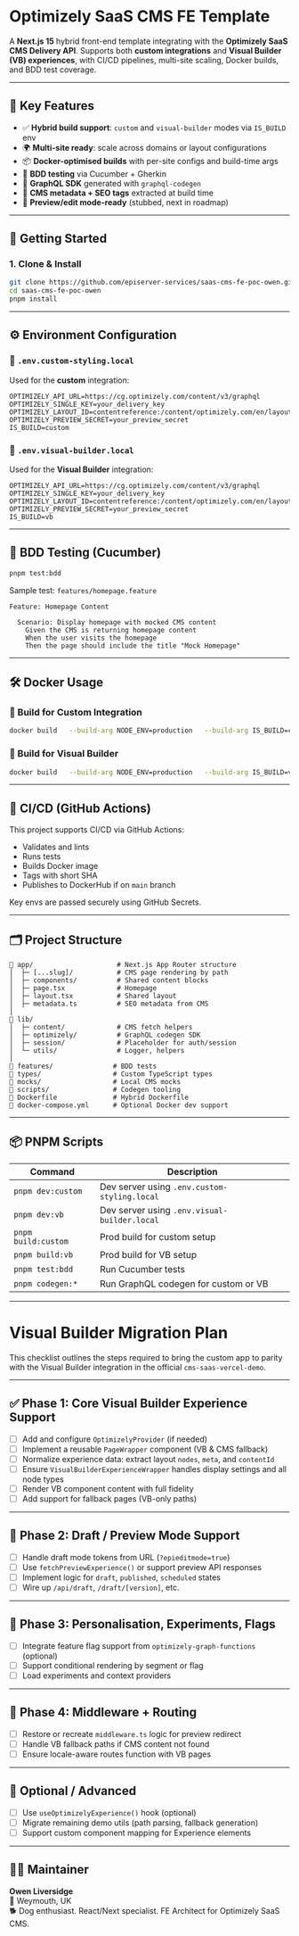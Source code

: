 # Optimizely SaaS CMS FE Template

A **Next.js 15** hybrid front-end template integrating with the **Optimizely SaaS CMS Delivery API**. Supports both **custom integrations** and **Visual Builder (VB) experiences**, with CI/CD pipelines, multi-site scaling, Docker builds, and BDD test coverage.

---

## 🧩 Key Features

- ✅ **Hybrid build support**: `custom` and `visual-builder` modes via `IS_BUILD` env
- 🌍 **Multi-site ready**: scale across domains or layout configurations
- 📦 **Docker-optimised builds** with per-site configs and build-time args
- 🧪 **BDD testing** via Cucumber + Gherkin
- 📐 **GraphQL SDK** generated with `graphql-codegen`
- 🧾 **CMS metadata + SEO tags** extracted at build time
- 🔁 **Preview/edit mode-ready** (stubbed, next in roadmap)

---

## 🚀 Getting Started

### 1. Clone & Install

```bash
git clone https://github.com/episerver-services/saas-cms-fe-poc-owen.git
cd saas-cms-fe-poc-owen
pnpm install
```

---

## ⚙️ Environment Configuration

### 🔧 `.env.custom-styling.local`

Used for the **custom** integration:

```env
OPTIMIZELY_API_URL=https://cg.optimizely.com/content/v3/graphql
OPTIMIZELY_SINGLE_KEY=your_delivery_key
OPTIMIZELY_LAYOUT_ID=contentreference:/content/optimizely.com/en/layout/
OPTIMIZELY_PREVIEW_SECRET=your_preview_secret
IS_BUILD=custom
```

### 🔧 `.env.visual-builder.local`

Used for the **Visual Builder** integration:

```env
OPTIMIZELY_API_URL=https://cg.optimizely.com/content/v3/graphql
OPTIMIZELY_SINGLE_KEY=your_delivery_key
OPTIMIZELY_LAYOUT_ID=contentreference:/content/optimizely.com/en/layout/
OPTIMIZELY_PREVIEW_SECRET=your_preview_secret
IS_BUILD=vb
```

---

## 🧪 BDD Testing (Cucumber)

```bash
pnpm test:bdd
```

Sample test: `features/homepage.feature`

```gherkin
Feature: Homepage Content

  Scenario: Display homepage with mocked CMS content
    Given the CMS is returning homepage content
    When the user visits the homepage
    Then the page should include the title "Mock Homepage"
```

---

## 🛠 Docker Usage

### 🔨 Build for Custom Integration

```bash
docker build   --build-arg NODE_ENV=production   --build-arg IS_BUILD=custom   --build-arg OPTIMIZELY_API_URL=https://cg.optimizely.com/content/v3/graphql   --build-arg OPTIMIZELY_SINGLE_KEY=your_delivery_key   --build-arg OPTIMIZELY_PREVIEW_SECRET=your_preview_secret   --build-arg OPTIMIZELY_LAYOUT_ID=layout_id   -t optimizely-fe:custom .
```

### 🔨 Build for Visual Builder

```bash
docker build   --build-arg NODE_ENV=production   --build-arg IS_BUILD=vb   --build-arg OPTIMIZELY_API_URL=https://cg.optimizely.com/content/v3/graphql   --build-arg OPTIMIZELY_SINGLE_KEY=your_delivery_key   --build-arg OPTIMIZELY_PREVIEW_SECRET=your_preview_secret   --build-arg OPTIMIZELY_LAYOUT_ID=layout_id   -t optimizely-fe:vb .
```

---

## 🤖 CI/CD (GitHub Actions)

This project supports CI/CD via GitHub Actions:

- Validates and lints
- Runs tests
- Builds Docker image
- Tags with short SHA
- Publishes to DockerHub if on `main` branch

Key envs are passed securely using GitHub Secrets.

---

## 🗂 Project Structure

```
📁 app/                     # Next.js App Router structure
│  ├─ [...slug]/           # CMS page rendering by path
│  ├─ components/          # Shared content blocks
│  ├─ page.tsx             # Homepage
│  ├─ layout.tsx           # Shared layout
│  ├─ metadata.ts          # SEO metadata from CMS
│
📁 lib/
│  ├─ content/             # CMS fetch helpers
│  ├─ optimizely/          # GraphQL codegen SDK
│  ├─ session/             # Placeholder for auth/session
│  └─ utils/               # Logger, helpers
│
📁 features/               # BDD tests
📁 types/                  # Custom TypeScript types
📁 mocks/                  # Local CMS mocks
📁 scripts/                # Codegen tooling
📄 Dockerfile              # Hybrid Dockerfile
📄 docker-compose.yml      # Optional Docker dev support
```

---

## 📦 PNPM Scripts

| Command             | Description                                  |
| ------------------- | -------------------------------------------- |
| `pnpm dev:custom`   | Dev server using `.env.custom-styling.local` |
| `pnpm dev:vb`       | Dev server using `.env.visual-builder.local` |
| `pnpm build:custom` | Prod build for custom setup                  |
| `pnpm build:vb`     | Prod build for VB setup                      |
| `pnpm test:bdd`     | Run Cucumber tests                           |
| `pnpm codegen:*`    | Run GraphQL codegen for custom or VB         |

---

# Visual Builder Migration Plan

This checklist outlines the steps required to bring the custom app to parity with the Visual Builder integration in the official `cms-saas-vercel-demo`.

---

## ✅ Phase 1: Core Visual Builder Experience Support

- [ ] Add and configure `OptimizelyProvider` (if needed)
- [ ] Implement a reusable `PageWrapper` component (VB & CMS fallback)
- [ ] Normalize experience data: extract layout `nodes`, `meta`, and `contentId`
- [ ] Ensure `VisualBuilderExperienceWrapper` handles display settings and all node types
- [ ] Render VB component content with full fidelity
- [ ] Add support for fallback pages (VB-only paths)

---

## 🧪 Phase 2: Draft / Preview Mode Support

- [ ] Handle draft mode tokens from URL (`?epieditmode=true`)
- [ ] Use `fetchPreviewExperience()` or support preview API responses
- [ ] Implement logic for `draft`, `published`, `scheduled` states
- [ ] Wire up `/api/draft`, `/draft/[version]`, etc.

---

## 🧠 Phase 3: Personalisation, Experiments, Flags

- [ ] Integrate feature flag support from `optimizely-graph-functions` (optional)
- [ ] Support conditional rendering by segment or flag
- [ ] Load experiments and context providers

---

## 🔁 Phase 4: Middleware + Routing

- [ ] Restore or recreate `middleware.ts` logic for preview redirect
- [ ] Handle VB fallback paths if CMS content not found
- [ ] Ensure locale-aware routes function with VB pages

---

## 🧰 Optional / Advanced

- [ ] Use `useOptimizelyExperience()` hook (optional)
- [ ] Migrate remaining demo utils (path parsing, fallback generation)
- [ ] Support custom component mapping for Experience elements

---

## 👨‍💻 Maintainer

**Owen Liversidge**  
📍 Weymouth, UK  
🐕 Dog enthusiast. React/Next specialist. FE Architect for Optimizely SaaS CMS.
